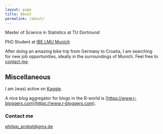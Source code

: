 ```yaml
---
layout: page
title: About
permalink: /about/
---
```


Master of Science in Statistics at TU Dortmund

PhD Student at 
[IBE LMU Munich](http://philipppro.github.io/)

After doing an amazing bike trip from Germany to Croatia, I am searching for new job opportunities, ideally in the surroundings of Munich. Feel free to [contact me](mailto:philipp_probst@gmx.de). 

## Miscellaneous

I am (was) active on [Kaggle](https://www.kaggle.com/icedragon).

A nice blog aggregator for blogs in the R-world is [https://www.r-bloggers.com](https://www.r-bloggers.com).

### Contact me

[philipp_probst@gmx.de](mailto:philipp_probst@gmx.de)

